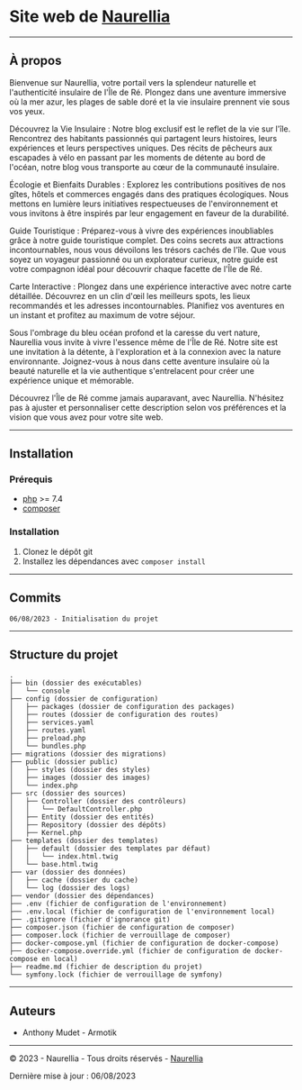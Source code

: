 # Site web de [Naurellia](https://naurellia.com)

---

## À propos

Bienvenue sur Naurellia, votre portail vers la splendeur naturelle et l'authenticité insulaire de l'Île de Ré. Plongez dans une aventure immersive où la mer azur, les plages de sable doré et la vie insulaire prennent vie sous vos yeux.

Découvrez la Vie Insulaire : Notre blog exclusif est le reflet de la vie sur l'île. Rencontrez des habitants passionnés qui partagent leurs histoires, leurs expériences et leurs perspectives uniques. Des récits de pêcheurs aux escapades à vélo en passant par les moments de détente au bord de l'océan, notre blog vous transporte au cœur de la communauté insulaire.

Écologie et Bienfaits Durables : Explorez les contributions positives de nos gîtes, hôtels et commerces engagés dans des pratiques écologiques. Nous mettons en lumière leurs initiatives respectueuses de l'environnement et vous invitons à être inspirés par leur engagement en faveur de la durabilité.

Guide Touristique : Préparez-vous à vivre des expériences inoubliables grâce à notre guide touristique complet. Des coins secrets aux attractions incontournables, nous vous dévoilons les trésors cachés de l'île. Que vous soyez un voyageur passionné ou un explorateur curieux, notre guide est votre compagnon idéal pour découvrir chaque facette de l'Île de Ré.

Carte Interactive : Plongez dans une expérience interactive avec notre carte détaillée. Découvrez en un clin d'œil les meilleurs spots, les lieux recommandés et les adresses incontournables. Planifiez vos aventures en un instant et profitez au maximum de votre séjour.

Sous l'ombrage du bleu océan profond et la caresse du vert nature, Naurellia vous invite à vivre l'essence même de l'Île de Ré. Notre site est une invitation à la détente, à l'exploration et à la connexion avec la nature environnante. Joignez-vous à nous dans cette aventure insulaire où la beauté naturelle et la vie authentique s'entrelacent pour créer une expérience unique et mémorable.

Découvrez l'Île de Ré comme jamais auparavant, avec Naurellia.
N'hésitez pas à ajuster et personnaliser cette description selon vos préférences et la vision que vous avez pour votre site web.

---

## Installation

### Prérequis

- [php](https://www.php.net/downloads.php) >= 7.4
- [composer](https://getcomposer.org/download/)

### Installation

1. Clonez le dépôt git
2. Installez les dépendances avec `composer install`

---

## Commits

```text
06/08/2023 - Initialisation du projet
```

---

## Structure du projet

```text
.
├── bin (dossier des exécutables)
│   └── console
├── config (dossier de configuration)
│   ├── packages (dossier de configuration des packages)
│   ├── routes (dossier de configuration des routes)
│   ├── services.yaml
│   ├── routes.yaml
│   ├── preload.php
│   └── bundles.php
├── migrations (dossier des migrations)
├── public (dossier public)
│   ├── styles (dossier des styles)
│   ├── images (dossier des images)
│   └── index.php
├── src (dossier des sources)
│   ├── Controller (dossier des contrôleurs)
│   │   └── DefaultController.php
│   ├── Entity (dossier des entités)
│   ├── Repository (dossier des dépôts)
│   ├── Kernel.php
├── templates (dossier des templates)
│   ├── default (dossier des templates par défaut)
│   │   └── index.html.twig
│   └── base.html.twig
├── var (dossier des données)
│   ├── cache (dossier du cache)
│   └── log (dossier des logs)
├── vendor (dossier des dépendances)
├── .env (fichier de configuration de l'environnement)
├── .env.local (fichier de configuration de l'environnement local)
├── .gitignore (fichier d'ignorance git)
├── composer.json (fichier de configuration de composer)
├── composer.lock (fichier de verrouillage de composer)
├── docker-compose.yml (fichier de configuration de docker-compose)
├── docker-compose.override.yml (fichier de configuration de docker-compose en local)
├── readme.md (fichier de description du projet)
└── symfony.lock (fichier de verrouillage de symfony)
```

---

## Auteurs

- Anthony Mudet - Armotik

---

&copy; 2023 - Naurellia - Tous droits réservés - [Naurellia](https://naurellia.com)

Dernière mise à jour : 06/08/2023